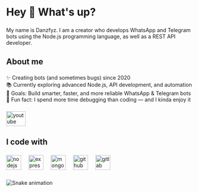 <h1 align="left">Hey 👋 What's up?</h1>

###

<p align="left">My name is Danzfyz. I am a creator who develops WhatsApp and Telegram bots using the Node.js programming language, as well as a REST API developer.</p>

###

<h2 align="left">About me</h2>

###

<p align="left">✨ Creating bots (and sometimes bugs) since 2020<br>📚 Currently exploring advanced Node.js, API development, and automation<br>🎯 Goals: Build smarter, faster, and more reliable WhatsApp & Telegram bots<br>🎲 Fun fact: I spend more time debugging than coding — and I kinda enjoy it</p>

###

<div align="left">
  <a href="https://www.youtube.com/@nexzra" target="_blank">
    <img src="https://raw.githubusercontent.com/maurodesouza/profile-readme-generator/master/src/assets/icons/social/youtube/default.svg" width="52" height="40" alt="youtube logo"  />
  </a>
</div>

###

<h2 align="left">I code with</h2>

###

<div align="left">
  <img src="https://cdn.jsdelivr.net/gh/devicons/devicon/icons/nodejs/nodejs-original.svg" height="40" alt="nodejs logo"  />
  <img width="12" />
  <img src="https://cdn.jsdelivr.net/gh/devicons/devicon/icons/express/express-original.svg" height="40" alt="express logo"  />
  <img width="12" />
  <img src="https://cdn.jsdelivr.net/gh/devicons/devicon/icons/mongodb/mongodb-original.svg" height="40" alt="mongodb logo"  />
  <img width="12" />
  <img src="https://cdn.jsdelivr.net/gh/devicons/devicon/icons/github/github-original.svg" height="40" alt="github logo"  />
  <img width="12" />
  <img src="https://cdn.jsdelivr.net/gh/devicons/devicon/icons/gitlab/gitlab-original.svg" height="40" alt="gitlab logo"  />
</div>

###

<img src="https://raw.githubusercontent.com/danzfyz/danzfyz/output/snake.svg" alt="Snake animation" />

###
